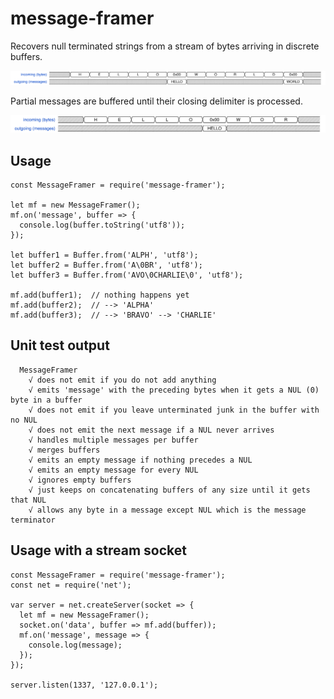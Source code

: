 # message-framer

Recovers null terminated strings from a stream of bytes arriving in discrete buffers.

![Basic Case](doc/diagram1.svg)

Partial messages are buffered until their closing delimiter is processed.

![Buffered Message](doc/diagram2.svg)

## Usage

```
const MessageFramer = require('message-framer');

let mf = new MessageFramer();
mf.on('message', buffer => {
  console.log(buffer.toString('utf8'));
});

let buffer1 = Buffer.from('ALPH', 'utf8');
let buffer2 = Buffer.from('A\0BR', 'utf8');
let buffer3 = Buffer.from('AVO\0CHARLIE\0', 'utf8');

mf.add(buffer1);  // nothing happens yet
mf.add(buffer2);  // --> 'ALPHA'
mf.add(buffer3);  // --> 'BRAVO' --> 'CHARLIE'
```

## Unit test output

```
  MessageFramer
    √ does not emit if you do not add anything
    √ emits 'message' with the preceding bytes when it gets a NUL (0) byte in a buffer
    √ does not emit if you leave unterminated junk in the buffer with no NUL
    √ does not emit the next message if a NUL never arrives
    √ handles multiple messages per buffer
    √ merges buffers
    √ emits an empty message if nothing precedes a NUL
    √ emits an empty message for every NUL
    √ ignores empty buffers
    √ just keeps on concatenating buffers of any size until it gets that NUL
    √ allows any byte in a message except NUL which is the message terminator
```

## Usage with a stream socket

```
const MessageFramer = require('message-framer');
const net = require('net');

var server = net.createServer(socket => {
  let mf = new MessageFramer();
  socket.on('data', buffer => mf.add(buffer));
  mf.on('message', message => {
    console.log(message);
  });
});

server.listen(1337, '127.0.0.1');
```

